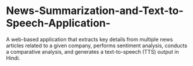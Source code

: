 # News-Summarization-and-Text-to-Speech-Application-
A web-based application that extracts key details from multiple news articles related  to a given company, performs sentiment analysis, conducts a comparative analysis, and  generates a text-to-speech (TTS) output in Hindi.

